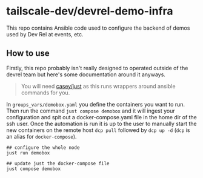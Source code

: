 # tailscale-dev/devrel-demo-infra

This repo contains Ansible code used to configure the backend of demos used by Dev Rel at events, etc.

## How to use

Firstly, this repo probably isn't really designed to operated outside of the devrel team but here's some documentation around it anyways.

> You will need [casey/just](https://github.com/casey/just) as this runs wrappers around ansible commands for you.

In `groups_vars/demobox.yaml` you define the containers you want to run. Then run the command `just compose demobox` and it will ingest your configuration and spit out a docker-compose.yaml file in the home dir of the ssh user. Once the automation is run it is up to the user to manually start the new containers on the remote host `dcp pull` followed by `dcp up -d` (`dcp` is an alias for `docker-compose`). 

```
## configure the whole node
just run demobox

## update just the docker-compose file
just compose demobox
```